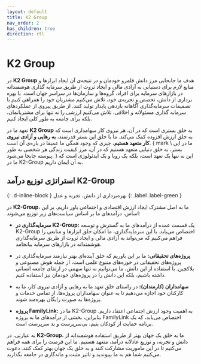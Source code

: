 ```yaml
---
layout: default
title: K2 Group
nav_order: 2
has_children: true
direction: rtl
---
```


# K2 Group

در **K2 Group** هدف ما جابجایی مرز دانش قلمرو خودمان و در نتیجه‌ی آن ایجاد ابزارها و منابع لازم برای دستیابی به آزادی مالی و ایجاد ثروت از طریق سرمایه گذاری هوشمندانه در بازارهای سرمایه برای افراد، گروه‌ها و سازمان‌ها در سراسر جهان است. با بهره برداری از دانش، تخصص و تجربه‌ی خود، تلاش می‌کنیم مشتریان خود را همراهی کنیم با تصمیمات سرمایه‌گذاری آگاهانه بازدهی پایدار تولید کنند. از طریق پیروی از عملکردهای سرمایه گذاری مسئولانه و اخلاقی، تلاش می‌کنیم ارزشی را نه تنها برای مشتریانمان، بلکه برای جامعه به طور کلی ایجاد کنیم.

تعهد ما در **K2 Group** به خلق بستری است که در آن، هر نیروی کار سهامداری است که به خلق ارزش افزوده کمک می‌کند. ما با خلق این بستر قدرتمند، **به رهایی و آزادی نیروی کار متعهد هستیم**، چیزی که وجود همگی ما عمیقا در باره‌ی آن است. { mark \ ما در این بستر، به خلق دنیایی متعهد هستیم که در آن، مرز کیفیت زندگی هر شخصی به طور پیوسته جابجا می‌شود. } این نه تنها یک تعهد است، بلکه یک رویا و یک ایدئولوژی است که ما در K2-Group به آن ایمان داریم.

## استراتژی توزیع درآمد K2-Group
{: .d-inline-block }
بهره‌برداری از دانش، تجربه و عدل
{: .label .label-green }

در **K2-Group**، ما به اصل مشترک ایجاد ارزش اقتصادی و اجتماعی باور داریم. بر این اساس، درآمدهای ما بر اساس سیاست‌های زیر توزیع می‌شوند:

- **سرمایه‌گذاری در K2-Group:** یک قسمت عمده از درآمدهای ما به گسترش و توسعه K2-Group اختصاص می‌یابد. با این سرمایه‌گذاری، ما امکان خلق ابزارها و منابعی را فراهم می‌کنیم که می‌تواند به آزادی مالی و ایجاد ثروت از طریق سرمایه‌گذاری هوشمندانه در بازارهای سرمایه بیانجامد.

- **پروژه‌های تحقیقاتی:** ما بر این باوریم که خلق آینده‌ای بهتر نیازمند سرمایه‌گذاری در پروژه‌های تحقیقاتی در حوزه‌های متنوع علمی است، از جمله هوش مصنوعی و بلاکچین. با استفاده از این دانش، ما می‌توانیم نه تنها سهمی در ارتقای جامعه انسانی داشته باشیم، بلکه این دانش را در پروژه‌های خودمان نیز استفاده کنیم.

- **سهامداران (کارمندان):** در راستای خلق تعهد ما به رهایی و آزادی نیروی کار، ما به کارکنان خود اجازه می‌دهیم تا به عنوان سهامداران پروژه‌ها، از تمامی خدمات و پروژه‌ها به صورت رایگان بهره‌مند شوند.

- **پروژه FamilyLink:** ما در K2-Group به اهمیت وجود ارزش اجتماعی اعتقاد داریم. بنابراین، بخشی از درآمدهای ما به پروژه FamilyLink اختصاص می‌یابد، که یک برنامه حمایت از کودکان یتیم، بی‌سرپرست و بد سرپرست است.

به عبارتی، در **K2-Group**، ما به خلق یک جهان بهتر از طریق استفاده هوشمندانه از دانش و تجربه، و توزیع عادلانه درآمد، متعهد هستیم. ما این فرصت را برای همه فراهم می‌کنیم تا در این ماموریت مشارکت کنند و به خلق یک جهان بهتر کمک کنند. دعوت می‌کنیم شما هم به ما بپیوندید و تاثیر مثبت و ماندگاری در جامعه بگذارید.
